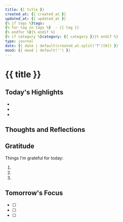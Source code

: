 ```yaml
---
title: {{ title }}
created_at: {{ created_at }}
updated_at: {{ updated_at }}
{% if tags %}tags:
{% for tag in tags %}  - {{ tag }}
{% endfor %}{% endif %}
{% if category %}category: {{ category }}{% endif %}
type: journal
date: {{ date | default(created_at.split('T')[0]) }}
mood: {{ mood | default('') }}
---
```


# {{ title }}

## Today's Highlights

- 
- 
- 

## Thoughts and Reflections

## Gratitude

Things I'm grateful for today:

1. 
2. 
3. 

## Tomorrow's Focus

- [ ] 
- [ ] 
- [ ]